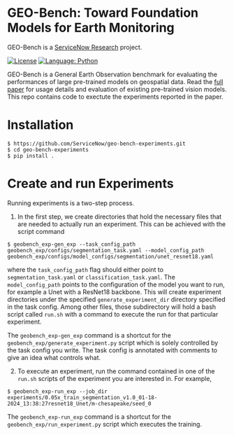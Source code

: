 # GEO-Bench: Toward Foundation Models for Earth Monitoring

GEO-Bench is a [ServiceNow Research](https://www.servicenow.com/research) project. 

[![License](https://img.shields.io/badge/License-Apache%202.0-blue.svg)](https://opensource.org/licenses/Apache-2.0)
[![Language: Python](https://img.shields.io/badge/language-Python%203.9%2B-green?logo=python&logoColor=green)](https://www.python.org)

GEO-Bench is a General Earth Observation benchmark for evaluating the performances of large pre-trained models on geospatial data. Read the [full paper](https://arxiv.org/abs/2306.03831) for usage details and evaluation of existing pre-trained vision models. This repo contains code to exectute the experiments reported in the paper.

# Installation


```console
$ https://github.com/ServiceNow/geo-bench-experiments.git
$ cd geo-bench-experiments
$ pip install .
```

# Create and run Experiments

Running experiments is a two-step process.

1. In the first step, we create directories that hold the necessary files that are needed to actually run an experiment. This can be achieved with the script command

```console
$ geobench_exp-gen_exp --task_config_path geobench_exp/configs/segmentation_task.yaml --model_config_path geobench_exp/configs/model_configs/segmentation/unet_resnet18.yaml
```

where the `task_config_path` flag should either point to `segmentation_task.yaml` or `classification_task.yaml`. The `model_config_path` points to the configuration of the model you want to run, for example a Unet with a ResNet18 backbone. This will create experiment directories under the specified `generate_experiment_dir` directory specified in the task config. Among other files, those subdirectory will hold a bash script called `run.sh` with a command to execute the run for that particular experiment.

The `geobench_exp-gen_exp` command is a shortcut for the `geobench_exp/generate_experiment.py` script which is solely controlled by the task config you write. The task config is annotated with comments to give an idea what controls what.

2. To execute an experiment, run the command contained in one of the `run.sh` scripts of the experiment you are interested in. For example,

```console
$ geobench_exp-run_exp --job_dir experiments/0.05x_train_segmentation_v1.0_01-18-2024_13:38:27resnet18_Unet/m-chesapeake/seed_0
```

The `geobench_exp-run_exp` command is a shortcut for the `geobench_exp/run_experiment.py` script which executes the training.